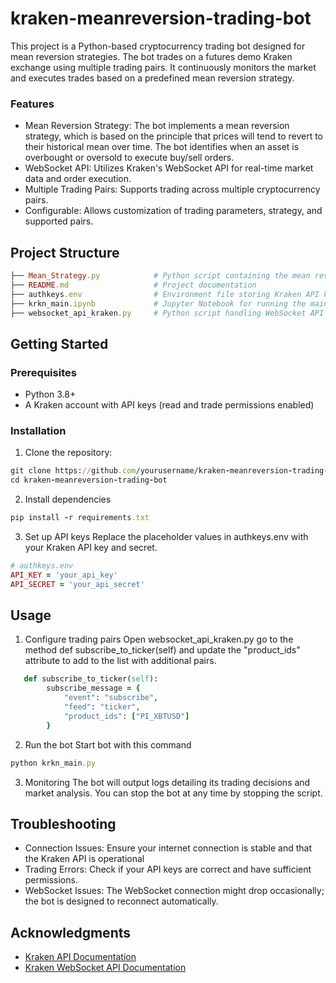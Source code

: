 # kraken-meanreversion-trading-bot

This project is a Python-based cryptocurrency trading bot designed for mean reversion strategies. The bot trades on a futures demo Kraken exchange using multiple trading pairs. It continuously monitors the market and executes trades based on a predefined mean reversion strategy.

### Features
- Mean Reversion Strategy: The bot implements a mean reversion strategy, which is based on the principle that prices will tend to revert to their historical mean over time. The bot identifies when an asset is overbought or oversold to execute buy/sell orders.
- WebSocket API: Utilizes Kraken's WebSocket API for real-time market data and order execution.
- Multiple Trading Pairs: Supports trading across multiple cryptocurrency pairs.
- Configurable: Allows customization of trading parameters, strategy, and supported pairs.

## Project Structure

```ruby
├── Mean_Strategy.py            # Python script containing the mean reversion strategy
├── README.md                   # Project documentation
├── authkeys.env                # Environment file storing Kraken API keys
├── krkn_main.ipynb             # Jupyter Notebook for running the main bot and testing
├── websocket_api_kraken.py     # Python script handling WebSocket API integration with Kraken
```

## Getting Started

### Prerequisites

- Python 3.8+
- A Kraken account with API keys (read and trade permissions enabled)

### Installation

1. Clone the repository:
```ruby
git clone https://github.com/yourusername/kraken-meanreversion-trading-bot.git
cd kraken-meanreversion-trading-bot
```
2. Install dependencies
```ruby
pip install -r requirements.txt
```
3. Set up API keys
Replace the placeholder values in authkeys.env with your Kraken API key and secret.
```ruby
# authkeys.env
API_KEY = 'your_api_key'
API_SECRET = 'your_api_secret'
```

## Usage

1. Configure trading pairs
Open websocket_api_kraken.py go to the method def subscribe_to_ticker(self) and update the "product_ids" attribute to add to the list with additional pairs.
```ruby
   def subscribe_to_ticker(self):
        subscribe_message = {
            "event": "subscribe",
            "feed": "ticker",
            "product_ids": ["PI_XBTUSD"]
        }
```
2. Run the bot
Start bot with this command
```ruby
python krkn_main.py
```
3. Monitoring
The bot will output logs detailing its trading decisions and market analysis. You can stop the bot at any time by stopping the script.

## Troubleshooting
- Connection Issues:
  Ensure your internet connection is stable and that the Kraken API is operational
- Trading Errors:
  Check if your API keys are correct and have sufficient permissions.
- WebSocket Issues:
  The WebSocket connection might drop occasionally; the bot is designed to reconnect automatically.

## Acknowledgments
- [Kraken API Documentation](https://docs.kraken.com/api/)
- [Kraken WebSocket API Documentation](https://docs.kraken.com/websockets/)

